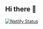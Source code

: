 ## Hi there 👋
[![Netlify Status](https://api.netlify.com/api/v1/badges/bd3f0c2c-89e9-495d-8296-270dc4a5e312/deploy-status)](https://app.netlify.com/sites/xuanvuong/deploys)
<!--
**xuanvuongai/xuanvuongai** is a ✨ _special_ ✨ repository because its `README.md` (this file) appears on your GitHub profile.

Here are some ideas to get you started:

- 🔭 I’m currently working on ...
- 🌱 I’m currently learning ...
- 👯 I’m looking to collaborate on ...
- 🤔 I’m looking for help with ...
- 💬 Ask me about ...
- 📫 How to reach me: ...
- 😄 Pronouns: ...
- ⚡ Fun fact: ...
-->
